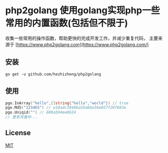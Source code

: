# php2golang 使用golang实现php一些常用的内置函数(包括但不限于)

收集一些常用的操作函数，帮助更快的完成开发工作，并减少重复代码，
主要来源于 [https://www.php2golang.com](https://www.php2golang.com/)

## 安装
`go get -u github.com/hezhizheng/php2golang`

## 使用
```go
pgo.InArray("hello",[]string{"hello","world"}) // true
pgo.Md5("123465") // e10adc3949ba59abbe56e057f20f883e
pgo.Uniqid("") // 608a594ee0624
// 更多完善中...
```

## License
[MIT](./LICENSE.txt)